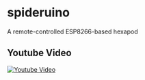 # spideruino
A remote-controlled ESP8266-based hexapod

## Youtube Video
[![Youtube Video](https://img.youtube.com/vi/oVFrtwVP7xY/0.jpg)](https://www.youtube.com/watch?v=VID)
